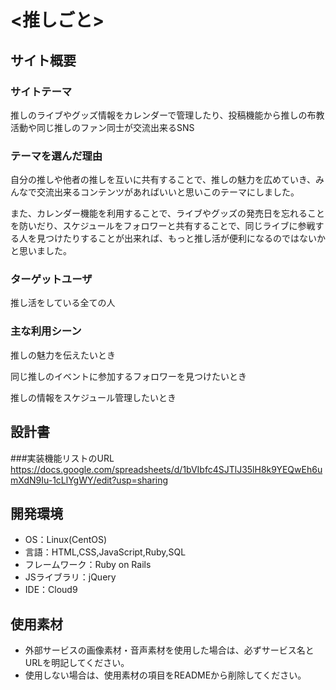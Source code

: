 # <推しごと>

## サイト概要
### サイトテーマ
推しのライブやグッズ情報をカレンダーで管理したり、投稿機能から推しの布教活動や同じ推しのファン同士が交流出来るSNS

### テーマを選んだ理由
自分の推しや他者の推しを互いに共有することで、推しの魅力を広めていき、みんなで交流出来るコンテンツがあればいいと思いこのテーマにしました。

また、カレンダー機能を利用することで、ライブやグッズの発売日を忘れることを防いだり、スケジュールをフォロワーと共有することで、同じライブに参戦する人を見つけたりすることが出来れば、もっと推し活が便利になるのではないかと思いました。

### ターゲットユーザ
推し活をしている全ての人

### 主な利用シーン
推しの魅力を伝えたいとき

同じ推しのイベントに参加するフォロワーを見つけたいとき

推しの情報をスケジュール管理したいとき


## 設計書
###実装機能リストのURL
https://docs.google.com/spreadsheets/d/1bVIbfc4SJTlJ35lH8k9YEQwEh6umXdN9Iu-1cLlYgWY/edit?usp=sharing


## 開発環境
- OS：Linux(CentOS)
- 言語：HTML,CSS,JavaScript,Ruby,SQL
- フレームワーク：Ruby on Rails
- JSライブラリ：jQuery
- IDE：Cloud9

## 使用素材
- 外部サービスの画像素材・音声素材を使用した場合は、必ずサービス名とURLを明記してください。
- 使用しない場合は、使用素材の項目をREADMEから削除してください。
